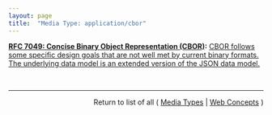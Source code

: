 ```yaml
---
layout: page
title:  "Media Type: application/cbor"
---
```


**[RFC 7049: Concise Binary Object Representation (CBOR)](/specs/IETF/RFC/7049 "The Concise Binary Object Representation (CBOR) is a data format whose design goals include the possibility of extremely small code size, fairly small message size, and extensibility without the need for version negotiation. These design goals make it different from earlier binary serializations such as ASN.1 and MessagePack."):** [CBOR follows some specific design goals that are not well met by current binary formats. The underlying data model is an extended version of the JSON data model.](http://tools.ietf.org/html/rfc7049#section-1 "Read documentation for Media Type &#34;application/cbor&#34;")

<br/>
<hr/>

<p style="text-align: right">Return to list of all ( <a href="../media-types">Media Types</a> | <a href="../">Web Concepts</a> )</p>